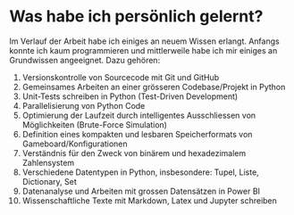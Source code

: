 # Was habe ich persönlich gelernt?

Im Verlauf der Arbeit habe ich einiges an neuem Wissen erlangt. Anfangs konnte ich kaum programmieren und mittlerweile habe ich mir einiges an Grundwissen angeeignet. Dazu gehören:

1. Versionskontrolle von Sourcecode mit Git und GitHub
2. Gemeinsames Arbeiten an einer grösseren Codebase/Projekt in Python
3. Unit-Tests schreiben in Python (Test-Driven Development)
4. Parallelisierung von Python Code
5. Optimierung der Laufzeit durch intelligentes Ausschliessen von Möglichkeiten (Brute-Force Simulation)
6. Definition eines kompakten und lesbaren Speicherformats von Gameboard/Konfigurationen
7. Verständnis für den Zweck von binärem und hexadezimalem Zahlensystem
8. Verschiedene Datentypen in Python, insbesondere: Tupel, Liste, Dictionary, Set
9. Datenanalyse und Arbeiten mit grossen Datensätzen in Power BI
10. Wissenschaftliche Texte mit Markdown, Latex und Jupyter schreiben 